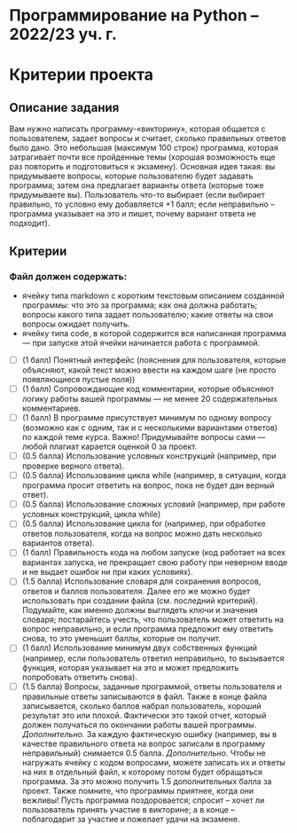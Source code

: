 # Программирование на Python – 2022/23 уч. г.
# Критерии проекта

## Описание задания
Вам нужно написать программу-«викторину», которая общается с пользователем, задает вопросы и считает, сколько правильных ответов было дано. Это небольшая (максимум 100 строк) программа, которая затрагивает почти все пройденные темы (хорошая возможность еще раз повторить и подготовиться к экзамену).
Основная идея такая: вы придумываете вопросы, которые пользователю будет задавать программа; затем она предлагает варианты ответа (которые тоже придумываете вы).
Пользователь что-то выбирает (если выбирает правильно, то условно ему добавляется +1
балл; если неправильно – программа указывает на это и пишет, почему вариант ответа не
подходит).
## Критерии
### Файл должен содержать:
- ячейку типа markdown с коротким текстовым описанием созданной программы:
что это за программа; как она должна работать; вопросы какого типа задает
пользователю; какие ответы на свои вопросы ожидает получить.
- ячейку типа code, в которой содержится вся написанная программа — при запуске этой ячейки начинается работа с программой.
- [ ] (1 балл) Понятный интерфейс (пояснения для пользователя, которые объясняют,
какой текст можно ввести на каждом шаге (не просто появляющиеся пустые поля))
- [ ] (1 балл) Сопровождающие код комментарии, которые объясняют логику работы вашей программы — не менее 20 содержательных комментариев.
- [ ] (1 балл) В программе присутствует минимум по одному вопросу (возможно как с
одним, так и с несколькими вариантами ответов) по каждой теме курса. Важно! Придумывайте вопросы сами — любой плагиат карается оценкой 0 за проект.
- [ ] (0.5 балла) Использование условных конструкций (например, при проверке верного
ответа).
- [ ] (0.5 балла) Использование цикла while (например, в ситуации, когда программа просит ответить на вопрос, пока не будет дан верный ответ).
- [ ] (0.5 балла) Использование сложных условий (например, при работе условных конструкций, цикла while)
- [ ] (0.5 балла) Использование цикла for (например, при обработке ответов пользователя,
когда на вопрос можно дать несколько вариантов ответа).
- [ ] (1 балл) Правильность кода на любом запуске (код работает на всех вариантах запуска, не прекращает свою работу при неверном вводе и не выдает ошибок ни при каких
условиях).
- [ ] (1.5 балла) Использование словаря для сохранения вопросов, ответов и баллов пользователя. Далее его же можно будет использовать при создании файла (см. последний
критерий). Подумайте, как именно должны выглядеть ключи и значения словаря; постарайтесь учесть, что пользователь может ответить на вопрос неправильно, и если программа предложит ему ответить снова, то это уменьшит баллы, которые он получит.
- [ ] (1 балл) Использование минимум двух собственных функций (например, если пользователь ответил неправильно, то вызывается функция, которая указывает на это и может
предложить попробовать ответить снова).
- [ ] (1.5 балла) Вопросы, заданные программой, ответы пользователя и правильные ответы записываются в файл. Также в конце файла записывается, сколько баллов набрал
пользователь, хороший результат это или плохой. Фактически это такой отчет, который
должен получаться по окончании работы вашей программы.
*Дополнительно.* За каждую фактическую ошибку (например, вы в качестве правильного ответа на вопрос записали в программу неправильный) снимается 0.5 балла.
*Дополнительно.* Чтобы не нагружать ячейку с кодом вопросами, можете записать их
и ответы на них в отдельный файл, к которому потом будет обращаться программа. За
это можно получить 1.5 дополнительных балла за проект.
Также помните, что программы приятнее, когда они вежливы! Пусть программа поздоровается; спросит – хочет ли пользователь принять участие в викторине; а в конце –
поблагодарит за участие и пожелает удачи на экзамене.

